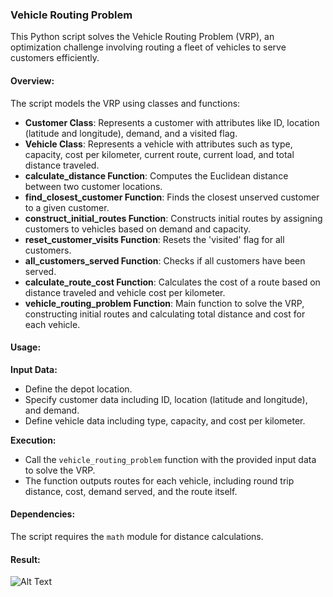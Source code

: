 ### Vehicle Routing Problem

This Python script solves the Vehicle Routing Problem (VRP), an optimization challenge involving routing a fleet of vehicles to serve customers efficiently.

#### Overview:
The script models the VRP using classes and functions:

- **Customer Class**: Represents a customer with attributes like ID, location (latitude and longitude), demand, and a visited flag.
- **Vehicle Class**: Represents a vehicle with attributes such as type, capacity, cost per kilometer, current route, current load, and total distance traveled.
- **calculate_distance Function**: Computes the Euclidean distance between two customer locations.
- **find_closest_customer Function**: Finds the closest unserved customer to a given customer.
- **construct_initial_routes Function**: Constructs initial routes by assigning customers to vehicles based on demand and capacity.
- **reset_customer_visits Function**: Resets the 'visited' flag for all customers.
- **all_customers_served Function**: Checks if all customers have been served.
- **calculate_route_cost Function**: Calculates the cost of a route based on distance traveled and vehicle cost per kilometer.
- **vehicle_routing_problem Function**: Main function to solve the VRP, constructing initial routes and calculating total distance and cost for each vehicle.

#### Usage:
**Input Data:**
- Define the depot location.
- Specify customer data including ID, location (latitude and longitude), and demand.
- Define vehicle data including type, capacity, and cost per kilometer.

**Execution:**
- Call the `vehicle_routing_problem` function with the provided input data to solve the VRP.
- The function outputs routes for each vehicle, including round trip distance, cost, demand served, and the route itself.

#### Dependencies:
The script requires the `math` module for distance calculations.

#### Result:
![Alt Text]([(https://github.com/JoelNA2/modefairassessment/blob/main/result.png)](https://github.com/JoelNA2/modefairassessment/blob/main/result.png))

